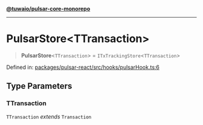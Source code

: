 [**@tuwaio/pulsar-core-monorepo**](../../../README.md)

***

# PulsarStore\<TTransaction\>

> **PulsarStore**\<`TTransaction`\> = `ITxTrackingStore`\<`TTransaction`\>

Defined in: [packages/pulsar-react/src/hooks/pulsarHook.ts:6](https://github.com/TuwaIO/pulsar-core/blob/4eac4e83b9ab20a969d3d6ed318d5cf54201efe3/packages/pulsar-react/src/hooks/pulsarHook.ts#L6)

## Type Parameters

### TTransaction

`TTransaction` *extends* `Transaction`
